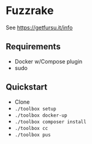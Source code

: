 # Fuzzrake

See https://getfursu.it/info


## Requirements

* Docker w/Compose plugin
* sudo


## Quickstart

* Clone
* `./toolbox setup`
* `./toolbox docker-up`
* `./toolbox composer install`
* `./toolbox cc`
* `./toolbox pus`
